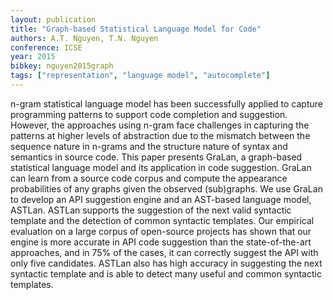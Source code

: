 ```yaml
---
layout: publication
title: "Graph-based Statistical Language Model for Code"
authors: A.T. Nguyen, T.N. Nguyen
conference: ICSE
year: 2015
bibkey: nguyen2015graph
tags: ["representation", "language model", "autocomplete"]
---
```

n-gram statistical language model has been successfully applied to capture programming patterns to support code
completion and suggestion. However, the approaches using n-gram face challenges in capturing the patterns at higher levels
of abstraction due to the mismatch between the sequence nature
in n-grams and the structure nature of syntax and semantics
in source code. This paper presents GraLan, a graph-based
statistical language model and its application in code suggestion. GraLan can learn from a source code corpus and compute
the appearance probabilities of any graphs given the observed
(sub)graphs. We use GraLan to develop an API suggestion
engine and an AST-based language model, ASTLan. ASTLan
supports the suggestion of the next valid syntactic template
and the detection of common syntactic templates. Our empirical
evaluation on a large corpus of open-source projects has shown
that our engine is more accurate in API code suggestion than
the state-of-the-art approaches, and in 75% of the cases, it can
correctly suggest the API with only five candidates. ASTLan also
has high accuracy in suggesting the next syntactic template and
is able to detect many useful and common syntactic templates.
